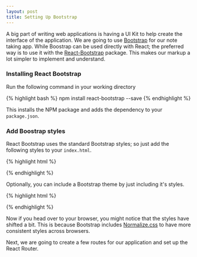 ```yaml
---
layout: post
title: Setting Up Bootstrap
---
```


A big part of writing web applications is having a UI Kit to help create the interface of the application. We are going to use [Bootstrap](http://getbootstrap.com) for our note taking app. While Boostrap can be used directly with React; the preferred way is to use it with the [React-Bootstrap](https://react-bootstrap.github.io) package. This makes our markup a lot simpler to implement and understand.

### Installing React Bootstrap

Run the following command in your working directory

{% highlight bash %}
npm install react-bootstrap --save
{% endhighlight %}

This installs the NPM package and adds the dependency to your `package.json`.

### Add Boostrap styles

React Bootstrap uses the standard Bootstrap styles; so just add the following styles to your `index.html`.

{% highlight html %}
<link rel="stylesheet" href="https://maxcdn.bootstrapcdn.com/bootstrap/latest/css/bootstrap.min.css">
{% endhighlight %}

Optionally, you can include a Bootstrap theme by just including it's styles.

{% highlight html %}
<link rel="stylesheet" href="https://maxcdn.bootstrapcdn.com/bootstrap/latest/css/bootstrap-theme.min.css">
{% endhighlight %}

Now if you head over to your browser, you might notice that the styles have shifted a bit. This is because Bootstrap includes [Normalize.css](http://necolas.github.io/normalize.css/) to have more consistent styles across browsers.

Next, we are going to create a few routes for our application and set up the React Router.
